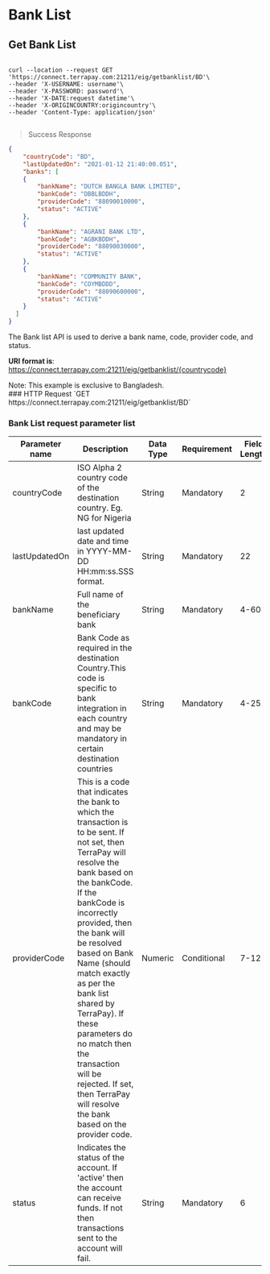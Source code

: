 # Bank List

## Get Bank List

```shell

curl --location --request GET 'https://connect.terrapay.com:21211/eig/getbanklist/BD'\
--header 'X-USERNAME: username'\
--header 'X-PASSWORD: password'\
--header 'X-DATE:request datetime'\
--header 'X-ORIGINCOUNTRY:origincountry'\
--header 'Content-Type: application/json'
```
```javascript
```
> Success Response

```json
{
	"countryCode": "BD",
	"lastUpdatedOn": "2021-01-12 21:40:00.051",
	"banks": [
	{
		"bankName": "DUTCH BANGLA BANK LIMITED",
		"bankCode": "DBBLBDDH",
		"providerCode": "88090010000",
		"status": "ACTIVE"
	},
	{
		"bankName": "AGRANI BANK LTD",
		"bankCode": "AGBKBDDH",
		"providerCode": "88090030000",
		"status": "ACTIVE"
	},
	{
		"bankName": "COMMUNITY BANK",
		"bankCode": "COYMBDDD",
		"providerCode": "88090600000",
		"status": "ACTIVE"
	}			
  ]
}

```	

The Bank list API is used to derive a bank name, code, provider code, and status.


**URI format is**: https://connect.terrapay.com:21211/eig/getbanklist/{countrycode}

<aside class="success">Note: This example is exclusive to Bangladesh.</aside>
### HTTP Request
`GET https://connect.terrapay.com:21211/eig/getbanklist/BD`

### Bank List request parameter list
Parameter name|Description|Data Type|Requirement|Field Length
---------|--------|--------|--------|------
countryCode|ISO Alpha 2 country code of the destination country. Eg. NG for Nigeria|String|	Mandatory|2
lastUpdatedOn|last updated date and time in YYYY-MM-DD HH:mm:ss.SSS format.|String|Mandatory|22
bankName|Full name of the beneficiary bank|String|Mandatory|4-60
bankCode|Bank Code as required in the destination Country.This code is specific to bank integration in each country and may be mandatory in certain destination countries| String|Mandatory|4-25
providerCode|This is a code that indicates the bank to which the transaction is to be sent. If not set, then TerraPay will resolve the bank based on the bankCode. If the bankCode is incorrectly provided, then the bank will be resolved based on Bank Name (should match exactly as per the bank list shared by TerraPay). If these parameters do no match then the transaction will be rejected. If set, then TerraPay will resolve the bank based on the provider code.|Numeric|Conditional|7-12
status|Indicates the status of the account. If 'active' then the account can receive funds. If not then transactions sent to the account will fail.|String|Mandatory|6

